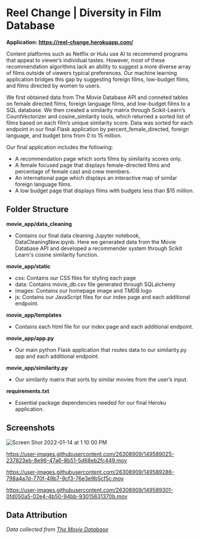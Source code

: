 # Reel Change | Diversity in Film Database

**Application: https://reel-change.herokuapp.com/**

Content platforms such as Netflix or Hulu use AI to recommend programs that appeal to viewer’s individual tastes. However, most of these recommendation algorithms lack an ability to suggest a more diverse array of films outside of viewers typical preferences. Our machine learning application bridges this gap by suggesting foreign films, low-budget films, and films directed by women to users. 

We first obtained data from The Movie Database API and conneted tables on female directed films, foreign language films, and low-budget films to a SQL database. We then created a similarity matrix through Scikit-Learn’s CountVectorizer and cosine_similarity tools, which returned a sorted list of films based on each film’s unique similarity score. Data was sorted for each endpoint in our final Flask application by percent_female_directed, foreign language, and budget bins from 0 to 15 million.

Our final application includes the following:
- A recommendation page which sorts films by similarity scores only. 
- A female focused page that displays female-directed films and percentage of female cast and crew members.
- An international page which displays an interactive map of similar foreign language films.
- A low budget page that displays films with budgets less than $15 million. 

## Folder Structure

**movie_app/data_cleaning**
-	Contains our final data cleaning Jupyter notebook, DataCleaningNew.ipynb. Here we generated data from the Movie Database API and developed a recommender system through Scikit Learn's cosine similarity function.

**movie_app/static**
-	css: Contains our CSS files for styling each page
-	data: Contains movie_db.csv file generated through SQLalchemy
-	images: Contains our homepage image and TMDB logo
-	js: Contains our JavaScript files for our index page and each additional endpoint.

**movie_app/templates**
-	Contains each html file for our index page and each additional endpoint.

**movie_app/app.py**
-	Our main python Flask application that routes data to our similarity.py app and each additional endpoint.

**movie_app/similarity.py**
-	Our similarity matrix that sorts by similar movies from the user’s input.  

**requirements.txt**
-	Essential package dependencies needed for our final Heroku application.

## Screenshots 
![Screen Shot 2022-01-14 at 1 10 00 PM](https://user-images.githubusercontent.com/26308909/149588556-d5c0475b-f31b-4bf9-875b-7880949b7d5c.png)

https://user-images.githubusercontent.com/26308909/149589025-237823eb-8e96-47a6-8b51-5d68eb2fc449.mov

https://user-images.githubusercontent.com/26308909/149589286-798a4a7d-770f-49b7-9cf3-76e3e9b5cf5c.mov

https://user-images.githubusercontent.com/26308909/149589301-0fd050a5-02e4-4b50-94bb-93015631370b.mov


## Data Attribution
_Data collected from [The Movie Database](https://www.themoviedb.org/)_











